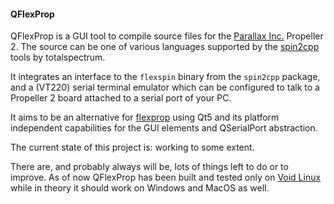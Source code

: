 #### QFlexProp

QFlexProp is a GUI tool to compile source files for the [Parallax Inc.](https://parallax.com) Propeller 2.
The source can be one of various languages supported by the [spin2cpp](https://github.com/totalspectrum/spin2cpp/) tools by totalspectrum.

It integrates an interface to the `flexspin` binary from the `spin2cpp` package, and a (VT220) serial terminal emulator which can be configured to talk to a Propeller 2 board attached to a serial port of your PC.

It aims to be an alternative for [flexprop](https://github.com/totalspectrum/flexprop/) using Qt5 and its platform independent capabilities for the GUI elements and QSerialPort abstraction.

The current state of this project is: working to some extent.

There are, and probably always will be, lots of things left to do or to improve.
As of now QFlexProp has been built and tested only on [Void Linux](https://voidlinux.org) while in theory it should work on Windows and MacOS as well.
